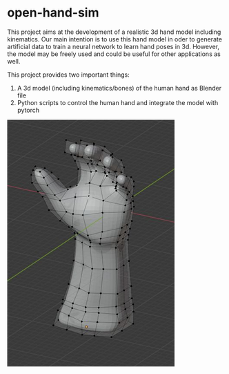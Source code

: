 # open-hand-sim

This project aims at the development of a realistic 3d hand model including kinematics. Our main intention is to 
use this hand model in oder to generate artificial data to train a neural network to learn hand poses in 3d. However, 
the model may be freely used and could be useful for other applications as well.

This project provides two important things:
1) A 3d model (including kinematics/bones) of the human hand as Blender file
2) Python scripts to control the human hand and integrate the model with pytorch

![screenshot](images/screenshot_001.jpg)
